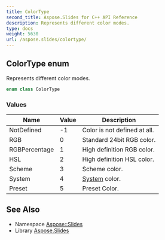 ```yaml
---
title: ColorType
second_title: Aspose.Slides for C++ API Reference
description: Represents different color modes.
type: docs
weight: 5630
url: /aspose.slides/colortype/
---
```

## ColorType enum


Represents different color modes.

```cpp
enum class ColorType
```

### Values

| Name | Value | Description |
| --- | --- | --- |
| NotDefined | -1 | Color is not defined at all. |
| RGB | 0 | Standard 24bit RGB color. |
| RGBPercentage | 1 | High definition RGB color. |
| HSL | 2 | High definition HSL color. |
| Scheme | 3 | Scheme color. |
| System | 4 | [System](../../system/) color. |
| Preset | 5 | Preset Color. |

## See Also

* Namespace [Aspose::Slides](../)
* Library [Aspose.Slides](../../)
